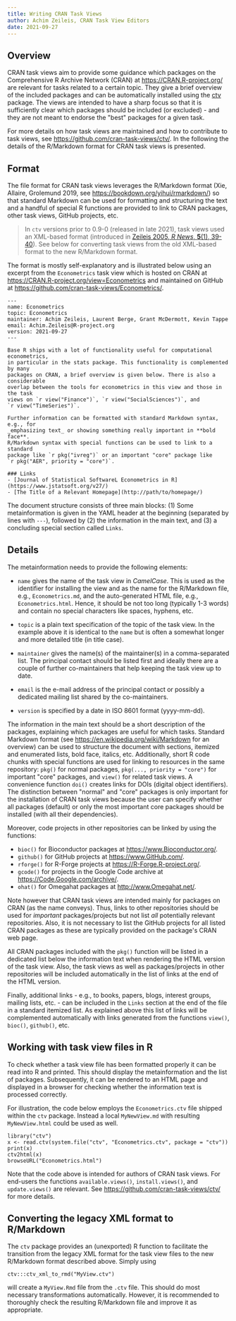 ```yaml
---
title: Writing CRAN Task Views
author: Achim Zeileis, CRAN Task View Editors
date: 2021-09-27
---
```



## Overview

CRAN task views aim to provide some guidance which packages on the Comprehensive
R Archive Network (CRAN) at <https://CRAN.R-project.org/> are relevant for tasks
related to a certain topic. They give a brief overview of the included packages
and can be automatically installed using the
[ctv](https://CRAN.R-project.org/package=ctv) package. The views are intended to
have a sharp focus so that it is sufficiently clear which packages should be
included (or excluded) - and they are not meant to endorse the "best" packages
for a given task.

For more details on how task views are maintained and how to contribute to
task views, see <https://github.com/cran-task-views/ctv/>. In the following
the details of the R/Markdown format for CRAN task views is presented.


## Format

The file format for CRAN task views leverages the R/Markdown format
(Xie, Allaire, Grolemund 2019, see <https://bookdown.org/yihui/rmarkdown/>)
so that standard Markdown can be used for formatting and structuring the
text and a handful of special R functions are provided to link to CRAN
packages, other task views, GitHub projects, etc.

> In `ctv` versions prior to 0.9-0 (released in late 2021), task views used
> an XML-based format (introduced in [Zeileis 2005, _R News_, **5**(1), 39-40](https://www.r-project.org/doc/Rnews/Rnews_2005-1.pdf)).
> See below for converting task views from the old XML-based format to the
> new R/Markdown format.

The format is mostly self-explanatory and is illustrated below using an
excerpt from the `Econometrics` task view which is hosted on CRAN at
<https://CRAN.R-project.org/view=Econometrics> and maintained on GitHub at
<https://github.com/cran-task-views/Econometrics/>.

```
---
name: Econometrics
topic: Econometrics
maintainer: Achim Zeileis, Laurent Berge, Grant McDermott, Kevin Tappe
email: Achim.Zeileis@R-project.org
version: 2021-09-27
---

Base R ships with a lot of functionality useful for computational econometrics,
in particular in the stats package. This functionality is complemented by many
packages on CRAN, a brief overview is given below. There is also a considerable
overlap between the tools for econometrics in this view and those in the task
views on `r view("Finance")`, `r view("SocialSciences")`, and
`r view("TimeSeries")`.

Further information can be formatted with standard Markdown syntax, e.g., for
_emphasizing text_ or showing something really important in **bold face**.
R/Markdown syntax with special functions can be used to link to a standard
package like `r pkg("ivreg")` or an important "core" package like
`r pkg("AER", priority = "core")`.

### Links
- [Journal of Statistical SoftwareL Econometrics in R](https://www.jstatsoft.org/v27/)
- [The Title of a Relevant Homepage](http://path/to/homepage/)
```

The document structure consists of three main blocks: (1) Some metainformation
is given in the YAML header at the beginning (separated by lines with `---`),
followed by (2) the information in the main text, and (3) a concluding special
section called `Links`.


## Details

The metainformation needs to provide the following elements:

* `name` gives the name of the task view in _CamelCase_. This is used as the
identifier for installing the view and as the name for the R/Markdown file, e.g.,
`Econometrics.md`, and the auto-generated HTML file, e.g., `Econometrics.html`.
Hence, it should be not too long (typically 1-3 words) and contain no special
characters like spaces, hyphens, etc.

* `topic` is a plain text specification of the topic of the task view. In the
example above it is identical to the `name` but is often a somewhat longer and
more detailed title (in title case).

* `maintainer` gives the name(s) of the maintainer(s) in a comma-separated list.
The principal contact should be listed first and ideally there are a couple of
further co-maintainers that help keeping the task view up to date.

* `email` is the e-mail address of the principal contact or possibly a dedicated
mailing list shared by the co-maintainers.

* `version` is specified by a date in ISO 8601 format (yyyy-mm-dd).

The information in the main text should be a short description of the packages,
explaining which packages are useful for which tasks. Standard Markdown format
(see <https://en.wikipedia.org/wiki/Markdown> for an overview) can be used to
structure the document with sections, itemized and enumerated lists, bold face,
italics, etc. Additionally, short R code chunks with special functions are used for linking
to resources in the same repository: `pkg()` for normal packages,
`pkg(..., priority = "core")` for important "core" packages,  and
`view()` for related task views. A convenience function `doi()` creates links for
DOIs (digital object identifiers). The distinction between "normal" and "core"
packages is only important for the installation of CRAN task views because the
user can specify whether all packages (default) or only the most important core
packages should be installed (with all their dependencies).

Moreover, code projects in other repositories can be linked by using the functions:

* `bioc()` for Bioconductor packages at <https://www.Bioconductor.org/>.
* `github()` for GitHub projects at <https://www.GitHub.com/>.
* `rforge()` for R-Forge projects at <https://R-Forge.R-project.org/>.
* `gcode()` for projects in the Google Code archive at <https://Code.Google.com/archive/>.
* `ohat()` for Omegahat packages at <http://www.Omegahat.net/>.

Note however that CRAN task views are intended mainly for packages on CRAN (as the
name conveys). Thus, links to other repositories should be used for _important_
packages/projects but not list _all_ potentially relevant repositories. Also, it
is not necessary to list the GitHub projects for all listed CRAN packages as these
are typically provided on the package's CRAN web page.

All CRAN packages included with the `pkg()` function will be listed in a dedicated
list below the information text when rendering the HTML version of the task view.
Also, the task views as well as packages/projects in other repositories will be
included automatically in the list of links at the end of the HTML version.

Finally, additional links - e.g., to books, papers, blogs, interest groups, mailing
lists, etc. - can be included in the `Links` section at the end of the file in
a standard itemized list. As explained above this list of links will be complemented
automatically with links generated from the functions `view()`, `bioc()`, `github()`,
etc.


## Working with task view files in R

To check whether a task view file has been formatted properly it can be read into
R and printed. This should display the metainformation and the list of packages.
Subsequently, it can be rendered to an HTML page and displayed in a browser for
checking whether the information text is processed correctly.

For illustration, the code below employs the `Econometrics.ctv` file shipped
within the `ctv` package. Instead a local `MyNewView.md` with resulting
`MyNewView.html` could be used as well.

```
library("ctv")
x <- read.ctv(system.file("ctv", "Econometrics.ctv", package = "ctv"))
print(x)
ctv2html(x)
browseURL("Econometrics.html")
```

Note that the code above is intended for authors of CRAN task views. For end-users
the functions `available.views()`, `install.views()`, and `update.views()` are
relevant. See <https://github.com/cran-task-views/ctv/> for more details.


## Converting the legacy XML format to R/Markdown

The `ctv` package provides an (unexported) R function to facilitate the transition
from the legacy XML format for the task view files to the new R/Markdown format
described above. Simply using

```
ctv:::ctv_xml_to_rmd("MyView.ctv")
```

will create a `MyView.Rmd` file from the `.ctv` file. This should do most necessary
transformations automatically. However, it is recommended to thoroughly check
the resulting R/Markdown file and improve it as appropriate.

